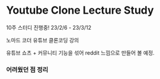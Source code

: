 # Youtube Clone Lecture Study

10주 스터디 진행중! 23/2/6 - 23/3/12

노마드 코더 유튜브 클론코딩 강의

유튜브 쇼츠 + 커뮤니티 기능을 섞어 reddit 느낌으로 만들어 볼 예정.

### 어려웠던 점 정리
